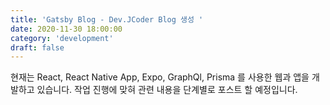 ```yaml
---
title: 'Gatsby Blog - Dev.JCoder Blog 생성 '
date: 2020-11-30 18:00:00
category: 'development'
draft: false
---
```


현재는 React, React Native App, Expo, GraphQl, Prisma 를 사용한 웹과 앱을 개발하고 있습니다.
작업 진행에 맞혀 관련 내용을 단계별로 포스트 할 예정입니다.
